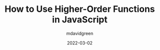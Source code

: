 ---
author: mdavidgreen
date: 2022-03-02
publisher: sitepointdotcom
tags:
  - javascript
target_url: https://www.sitepoint.com/higher-order-functions-javascript/
title: How to Use Higher-Order Functions in JavaScript
---